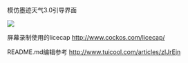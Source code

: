 模仿墨迹天气3.0引导界面


![](https://raw.githubusercontent.com/xyzhang/mojichina/master/screen/moji.gif)


屏幕录制使用的licecap
http://www.cockos.com/licecap/


README.md编辑参考
http://www.tuicool.com/articles/zIJrEjn
